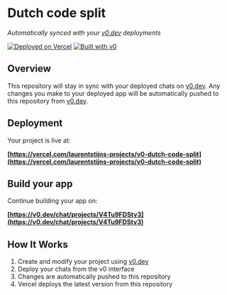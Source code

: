 # Dutch code split

*Automatically synced with your [v0.dev](https://v0.dev) deployments*

[![Deployed on Vercel](https://img.shields.io/badge/Deployed%20on-Vercel-black?style=for-the-badge&logo=vercel)](https://vercel.com/laurentstijns-projects/v0-dutch-code-split)
[![Built with v0](https://img.shields.io/badge/Built%20with-v0.dev-black?style=for-the-badge)](https://v0.dev/chat/projects/V4Tu9FDStv3)

## Overview

This repository will stay in sync with your deployed chats on [v0.dev](https://v0.dev).
Any changes you make to your deployed app will be automatically pushed to this repository from [v0.dev](https://v0.dev).

## Deployment

Your project is live at:

**[https://vercel.com/laurentstijns-projects/v0-dutch-code-split](https://vercel.com/laurentstijns-projects/v0-dutch-code-split)**

## Build your app

Continue building your app on:

**[https://v0.dev/chat/projects/V4Tu9FDStv3](https://v0.dev/chat/projects/V4Tu9FDStv3)**

## How It Works

1. Create and modify your project using [v0.dev](https://v0.dev)
2. Deploy your chats from the v0 interface
3. Changes are automatically pushed to this repository
4. Vercel deploys the latest version from this repository
